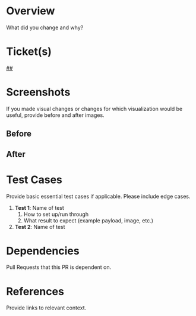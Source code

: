# Overview

What did you change and why?

# Ticket(s)

[##](LINK)

# Screenshots

If you made visual changes or changes for which visualization would be useful, provide
before and after images.

## Before

## After

# Test Cases

Provide basic essential test cases if applicable. Please include edge cases.

1. **Test 1**: Name of test
    1. How to set up/run through
    1. What result to expect (example payload, image, etc.)
1. **Test 2**: Name of test

# Dependencies

Pull Requests that this PR is dependent on.

# References

Provide links to relevant context.